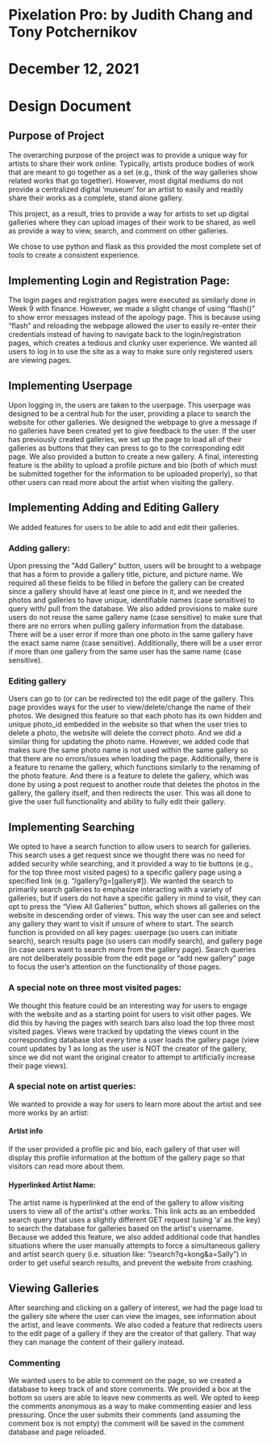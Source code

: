 # Pixelation Pro: by Judith Chang and Tony Potchernikov
# December 12, 2021
# Design Document

## Purpose of Project
The overarching purpose of the project was to provide a unique way for artists to share their work online. Typically, artists produce bodies of work that are meant to go together as a set (e.g., think of the way galleries show related works that go together). However, most digital mediums do not provide a centralized digital ‘museum’ for an artist to easily and readily share their works as a complete, stand alone gallery.

This project, as a result, tries to provide a way for artists to set up digital galleries where they can upload images of their work to be shared, as well as provide a way to view, search, and comment on other galleries.

We chose to use python and flask as this provided the most complete set of tools to create a consistent experience.

## Implementing Login and Registration Page:
The login pages and registration pages were executed as similarly done in Week 9 with finance. However, we made a slight change of using “flash()” to show error messages instead of the apology page. This is because using “flash” and reloading the webpage allowed the user to easily re-enter their credentials instead of having to navigate back to the login/registration pages, which creates a tedious and clunky user experience. We wanted all users to log in to use the site as a way to make sure only registered users are viewing pages.

## Implementing Userpage
Upon logging in, the users are taken to the userpage. This userpage was designed to be a central hub for the user, providing a place to search the website for other galleries. We designed the webpage to give a message if no galleries have been created yet to give feedback to the user. If the user has previously created galleries, we set up the page to load all of their galleries as buttons that they can press to go to the corresponding edit page. We also provided a button to create a new gallery. A final, interesting feature is the ability to upload a profile picture and bio (both of which must be submitted together for the information to be uploaded properly), so that other users can read more about the artist when visiting the gallery.

## Implementing Adding and Editing Gallery
We added features for users to be able to add and edit their galleries.

### Adding gallery:
Upon pressing the "Add Gallery" button, users will be brought to a webpage that has a form to provide a gallery title, picture, and picture name. We required all these fields to be filled in before the gallery can be created since a gallery should have at least one piece in it, and we needed the photos and galleries to have unique, identifiable names (case sensitive) to query with/ pull from the database. We also added provisions to make sure users do not reuse the same gallery name (case sensitive) to make sure that there are no errors when pulling gallery information from the database. There will be a user error if more than one photo in the same gallery have the exact same name (case sensitive). Additionally, there will be a user error if more than one gallery from the same user has the same name (case sensitive).

### Editing gallery
Users can go to (or can be redirected to) the edit page of the gallery. This page provides ways for the user to view/delete/change the name of their photos. We designed this feature so that each photo has its own hidden and unique photo_id embedded in the website so that when the user tries to delete a photo, the website will delete the correct photo. And we did a similar thing for updating the photo name. However, we added code that makes sure the same photo name is not used within the same gallery so that there are no errors/issues when loading the page. Additionally, there is a feature to rename the gallery, which functions similarly to the renaming of the photo feature. And there is a feature to delete the gallery, which was done by using a post request to another route that deletes the photos in the gallery, the gallery itself, and then redirects the user. This was all done to give the user full functionality and ability to fully edit their gallery.

## Implementing Searching
We opted to have a search function to allow users to search for galleries. This search uses a get request since we thought there was no need for added security while searching, and it provided a way to tie buttons (e.g., for the top three most visited pages) to a specific gallery page using a specified link (e.g. “/gallery?g=[gallery#]). We wanted the search to primarily search galleries to emphasize interacting with a variety of galleries, but if users do not have a specific gallery in mind to visit, they can opt to press the “View All Galleries” button, which shows all galleries on the website in descending order of views. This way the user can see and select any gallery they want to visit if unsure of where to start. The search function is provided on all key pages: userpage (so users can initiate search), search results page (so users can modify search), and gallery page (in case users want to search more from the gallery page). Search queries are not deliberately possible from the edit page or “add new gallery” page to focus the user’s attention on the functionality of those pages.

### A special note on three most visited pages:
We thought this feature could be an interesting way for users to engage with the website and as a starting point for users to visit other pages. We did this by having the pages with search bars also load the top three most visited pages. Views were tracked by updating the views count in the corresponding database slot every time a user loads the gallery page (view count updates by 1 as long as the user is NOT the creator of the gallery, since we did not want the original creator to attempt to artificially increase their page views).

### A special note on artist queries:
We wanted to provide a way for users to learn more about the artist and see more works by an artist:

#### Artist info
If the user provided a profile pic and bio, each gallery of that user will display this profile information at the bottom of the gallery page so that visitors can read more about them.

#### Hyperlinked Artist Name:
 The artist name is hyperlinked at the end of the gallery to allow visiting users to view all of the artist's other works. This link acts as an embedded search query that uses a slightly different GET request  (using ‘a’ as the key) to search the database for galleries based on the artist's username. Because we added this feature, we also added additional code that handles situations where the user manually attempts to force a simultaneous gallery and artist search query (i.e. situation like: “/search?q=kong&a=Sally”) in order to get useful search results, and prevent the website from crashing.

## Viewing Galleries
After searching and clicking on a gallery of interest, we had the page load to the gallery site where the user can view the images, see information about the artist, and leave comments. We also coded a feature that redirects users to the edit page of a gallery if they are the creator of that gallery. That way they can manage the content of their gallery instead.

### Commenting
We wanted users to be able to comment on the page, so we created a database to keep track of and store comments. We provided a box at the bottom so users are able to leave new comments as well. We opted to keep the comments anonymous as a way to make commenting easier and less pressuring. Once the user submits their comments (and assuming the comment box is not empty) the comment will be saved in the comment database and page reloaded.
